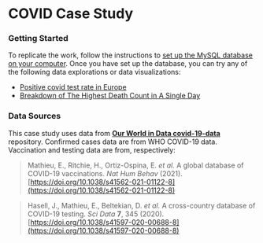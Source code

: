 <h1>COVID Case Study</h1>

<div id="gettingStarted">
  <h3>Getting Started</h3>
  <p>
    To replicate the work, follow the instructions to <a href="./instructions/setupDatabase.md">set up the MySQL database on your computer</a>.
    Once you have set up the database, you can try any of the following data explorations or data visualizations:
    <ul>
      <li><a href="./instructions/positiveRate.md">Positive covid test rate in Europe</a></li>
      <li><a href="./instructions/deathsBreakdown.md">Breakdown of The Highest Death Count in A Single Day</a></li>
    </ul>
  </p>
</div>

<div id="sources">
  <h3>Data Sources</h3>
  <p>
    This case study uses data from <a href="https://github.com/owid/covid-19-data/tree/master"><strong>Our World in Data covid-19-data</strong></a> repository.
    Confirmed cases data are from WHO COVID-19 data. Vaccination and testing data are from, respectively:
  </p>

  > Mathieu, E., Ritchie, H., Ortiz-Ospina, E. _et al._ A global database of COVID-19 vaccinations. _Nat Hum Behav_ (2021). [https://doi.org/10.1038/s41562-021-01122-8](https://doi.org/10.1038/s41562-021-01122-8)

  > Hasell, J., Mathieu, E., Beltekian, D. _et al._ A cross-country database of COVID-19 testing. _Sci Data_ **7**, 345 (2020). [https://doi.org/10.1038/s41597-020-00688-8](https://doi.org/10.1038/s41597-020-00688-8)
</div>